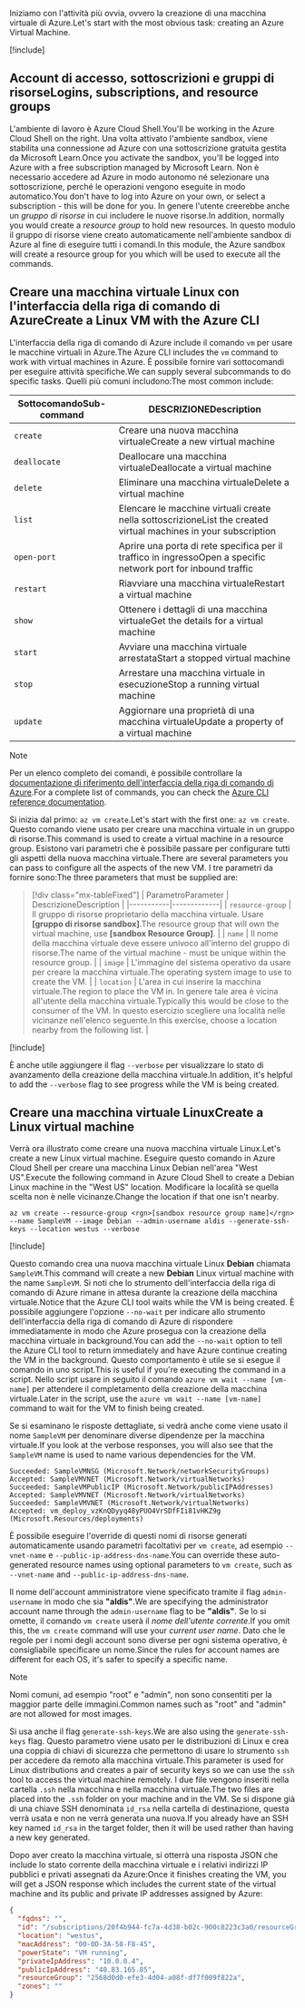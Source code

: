 <span data-ttu-id="49e72-101">Iniziamo con l'attività più ovvia, ovvero la creazione di una macchina virtuale di Azure.</span><span class="sxs-lookup"><span data-stu-id="49e72-101">Let's start with the most obvious task: creating an Azure Virtual Machine.</span></span>

<!-- Activate the sandbox -->
[!include[](../../../includes/azure-sandbox-activate.md)]

## <a name="logins-subscriptions-and-resource-groups"></a><span data-ttu-id="49e72-102">Account di accesso, sottoscrizioni e gruppi di risorse</span><span class="sxs-lookup"><span data-stu-id="49e72-102">Logins, subscriptions, and resource groups</span></span>

<span data-ttu-id="49e72-103">L'ambiente di lavoro è Azure Cloud Shell.</span><span class="sxs-lookup"><span data-stu-id="49e72-103">You'll be working in the Azure Cloud Shell on the right.</span></span> <span data-ttu-id="49e72-104">Una volta attivato l'ambiente sandbox, viene stabilita una connessione ad Azure con una sottoscrizione gratuita gestita da Microsoft Learn.</span><span class="sxs-lookup"><span data-stu-id="49e72-104">Once you activate the sandbox, you'll be logged into Azure with a free subscription managed by Microsoft Learn.</span></span> <span data-ttu-id="49e72-105">Non è necessario accedere ad Azure in modo autonomo né selezionare una sottoscrizione, perché le operazioni vengono eseguite in modo automatico.</span><span class="sxs-lookup"><span data-stu-id="49e72-105">You don't have to log into Azure on your own, or select a subscription - this will be done for you.</span></span> <span data-ttu-id="49e72-106">In genere l'utente creerebbe anche un _gruppo di risorse_ in cui includere le nuove risorse.</span><span class="sxs-lookup"><span data-stu-id="49e72-106">In addition, normally you would create a _resource group_ to hold new resources.</span></span> <span data-ttu-id="49e72-107">In questo modulo il gruppo di risorse viene creato automaticamente nell'ambiente sandbox di Azure al fine di eseguire tutti i comandi.</span><span class="sxs-lookup"><span data-stu-id="49e72-107">In this module, the Azure sandbox will create a resource group for you which will be used to execute all the commands.</span></span>

## <a name="create-a-linux-vm-with-the-azure-cli"></a><span data-ttu-id="49e72-108">Creare una macchina virtuale Linux con l'interfaccia della riga di comando di Azure</span><span class="sxs-lookup"><span data-stu-id="49e72-108">Create a Linux VM with the Azure CLI</span></span>

<span data-ttu-id="49e72-109">L'interfaccia della riga di comando di Azure include il comando `vm` per usare le macchine virtuali in Azure.</span><span class="sxs-lookup"><span data-stu-id="49e72-109">The Azure CLI includes the `vm` command to work with virtual machines in Azure.</span></span> <span data-ttu-id="49e72-110">È possibile fornire vari sottocomandi per eseguire attività specifiche.</span><span class="sxs-lookup"><span data-stu-id="49e72-110">We can supply several subcommands to do specific tasks.</span></span> <span data-ttu-id="49e72-111">Quelli più comuni includono:</span><span class="sxs-lookup"><span data-stu-id="49e72-111">The most common include:</span></span>

| <span data-ttu-id="49e72-112">Sottocomando</span><span class="sxs-lookup"><span data-stu-id="49e72-112">Sub-command</span></span> | <span data-ttu-id="49e72-113">DESCRIZIONE</span><span class="sxs-lookup"><span data-stu-id="49e72-113">Description</span></span> |
|-------------|-------------|
| `create`    | <span data-ttu-id="49e72-114">Creare una nuova macchina virtuale</span><span class="sxs-lookup"><span data-stu-id="49e72-114">Create a new virtual machine</span></span> |
| `deallocate` | <span data-ttu-id="49e72-115">Deallocare una macchina virtuale</span><span class="sxs-lookup"><span data-stu-id="49e72-115">Deallocate a virtual machine</span></span> |
| `delete` | <span data-ttu-id="49e72-116">Eliminare una macchina virtuale</span><span class="sxs-lookup"><span data-stu-id="49e72-116">Delete a virtual machine</span></span> |
| `list` | <span data-ttu-id="49e72-117">Elencare le macchine virtuali create nella sottoscrizione</span><span class="sxs-lookup"><span data-stu-id="49e72-117">List the created virtual machines in your subscription</span></span> |
| `open-port` | <span data-ttu-id="49e72-118">Aprire una porta di rete specifica per il traffico in ingresso</span><span class="sxs-lookup"><span data-stu-id="49e72-118">Open a specific network port for inbound traffic</span></span> |
| `restart` | <span data-ttu-id="49e72-119">Riavviare una macchina virtuale</span><span class="sxs-lookup"><span data-stu-id="49e72-119">Restart a virtual machine</span></span> |
| `show` | <span data-ttu-id="49e72-120">Ottenere i dettagli di una macchina virtuale</span><span class="sxs-lookup"><span data-stu-id="49e72-120">Get the details for a virtual machine</span></span> |
| `start` | <span data-ttu-id="49e72-121">Avviare una macchina virtuale arrestata</span><span class="sxs-lookup"><span data-stu-id="49e72-121">Start a stopped virtual machine</span></span> |
| `stop` | <span data-ttu-id="49e72-122">Arrestare una macchina virtuale in esecuzione</span><span class="sxs-lookup"><span data-stu-id="49e72-122">Stop a running virtual machine</span></span> |
| `update` | <span data-ttu-id="49e72-123">Aggiornare una proprietà di una macchina virtuale</span><span class="sxs-lookup"><span data-stu-id="49e72-123">Update a property of a virtual machine</span></span> |

> [!NOTE]
> <span data-ttu-id="49e72-124">Per un elenco completo dei comandi, è possibile controllare la [documentazione di riferimento dell'interfaccia della riga di comando di Azure](https://docs.microsoft.com/cli/azure/reference-index?view=azure-cli-latest).</span><span class="sxs-lookup"><span data-stu-id="49e72-124">For a complete list of commands, you can check the [Azure CLI reference documentation](https://docs.microsoft.com/cli/azure/reference-index?view=azure-cli-latest).</span></span>

<span data-ttu-id="49e72-125">Si inizia dal primo: `az vm create`.</span><span class="sxs-lookup"><span data-stu-id="49e72-125">Let's start with the first one: `az vm create`.</span></span> <span data-ttu-id="49e72-126">Questo comando viene usato per creare una macchina virtuale in un gruppo di risorse.</span><span class="sxs-lookup"><span data-stu-id="49e72-126">This command is used to create a virtual machine in a resource group.</span></span> <span data-ttu-id="49e72-127">Esistono vari parametri che è possibile passare per configurare tutti gli aspetti della nuova macchina virtuale.</span><span class="sxs-lookup"><span data-stu-id="49e72-127">There are several parameters you can pass to configure all the aspects of the new VM.</span></span> <span data-ttu-id="49e72-128">I tre parametri da fornire sono:</span><span class="sxs-lookup"><span data-stu-id="49e72-128">The three parameters that must be supplied are:</span></span>

> [!div class="mx-tableFixed"]
> | <span data-ttu-id="49e72-129">Parametro</span><span class="sxs-lookup"><span data-stu-id="49e72-129">Parameter</span></span> | <span data-ttu-id="49e72-130">Descrizione</span><span class="sxs-lookup"><span data-stu-id="49e72-130">Description</span></span> |
> |-----------|-------------|
> | `resource-group` | <span data-ttu-id="49e72-131">Il gruppo di risorse proprietario della macchina virtuale. Usare **<rgn>[gruppo di risorse sandbox]</rgn>**.</span><span class="sxs-lookup"><span data-stu-id="49e72-131">The resource group that will own the virtual machine, use **<rgn>[sandbox Resource Group]</rgn>**.</span></span> |
> | `name` | <span data-ttu-id="49e72-132">Il nome della macchina virtuale deve essere univoco all'interno del gruppo di risorse.</span><span class="sxs-lookup"><span data-stu-id="49e72-132">The name of the virtual machine - must be unique within the resource group.</span></span> |
> | `image` | <span data-ttu-id="49e72-133">L'immagine del sistema operativo da usare per creare la macchina virtuale.</span><span class="sxs-lookup"><span data-stu-id="49e72-133">The operating system image to use to create the VM.</span></span> |
> | `location` | <span data-ttu-id="49e72-134">L'area in cui inserire la macchina virtuale.</span><span class="sxs-lookup"><span data-stu-id="49e72-134">The region to place the VM in.</span></span> <span data-ttu-id="49e72-135">In genere tale area è vicina all'utente della macchina virtuale.</span><span class="sxs-lookup"><span data-stu-id="49e72-135">Typically this would be close to the consumer of the VM.</span></span> <span data-ttu-id="49e72-136">In questo esercizio scegliere una località nelle vicinanze nell'elenco seguente.</span><span class="sxs-lookup"><span data-stu-id="49e72-136">In this exercise, choose a location nearby from the following list.</span></span> |

<!-- Resource selection -->
[!include[](../../../includes/azure-sandbox-regions-first-mention-note.md)]

<span data-ttu-id="49e72-137">È anche utile aggiungere il flag `--verbose` per visualizzare lo stato di avanzamento della creazione della macchina virtuale.</span><span class="sxs-lookup"><span data-stu-id="49e72-137">In addition, it's helpful to add the `--verbose` flag to see progress while the VM is being created.</span></span> 

## <a name="create-a-linux-virtual-machine"></a><span data-ttu-id="49e72-138">Creare una macchina virtuale Linux</span><span class="sxs-lookup"><span data-stu-id="49e72-138">Create a Linux virtual machine</span></span>

<span data-ttu-id="49e72-139">Verrà ora illustrato come creare una nuova macchina virtuale Linux.</span><span class="sxs-lookup"><span data-stu-id="49e72-139">Let's create a new Linux virtual machine.</span></span> <span data-ttu-id="49e72-140">Eseguire questo comando in Azure Cloud Shell per creare una macchina Linux Debian nell'area "West US".</span><span class="sxs-lookup"><span data-stu-id="49e72-140">Execute the following command in Azure Cloud Shell to create a Debian Linux machine in the "West US" location.</span></span> <span data-ttu-id="49e72-141">Modificare la località se quella scelta non è nelle vicinanze.</span><span class="sxs-lookup"><span data-stu-id="49e72-141">Change the location if that one isn't nearby.</span></span>

```azurecli
az vm create --resource-group <rgn>[sandbox resource group name]</rgn> --name SampleVM --image Debian --admin-username aldis --generate-ssh-keys --location westus --verbose 
```

[!include[](../../../includes/azure-cloudshell-copy-paste-tip.md)]


<span data-ttu-id="49e72-142">Questo comando crea una nuova macchina virtuale Linux **Debian** chiamata `SampleVM`.</span><span class="sxs-lookup"><span data-stu-id="49e72-142">This command will create a new **Debian** Linux virtual machine with the name `SampleVM`.</span></span> <span data-ttu-id="49e72-143">Si noti che lo strumento dell'interfaccia della riga di comando di Azure rimane in attesa durante la creazione della macchina virtuale.</span><span class="sxs-lookup"><span data-stu-id="49e72-143">Notice that the Azure CLI tool waits while the VM is being created.</span></span> <span data-ttu-id="49e72-144">È possibile aggiungere l'opzione `--no-wait` per indicare allo strumento dell'interfaccia della riga di comando di Azure di rispondere immediatamente in modo che Azure prosegua con la creazione della macchina virtuale in background.</span><span class="sxs-lookup"><span data-stu-id="49e72-144">You can add the `--no-wait` option to tell the Azure CLI tool to return immediately and have Azure continue creating the VM in the background.</span></span> <span data-ttu-id="49e72-145">Questo comportamento è utile se si esegue il comando in uno script.</span><span class="sxs-lookup"><span data-stu-id="49e72-145">This is useful if you're executing the command in a script.</span></span> <span data-ttu-id="49e72-146">Nello script usare in seguito il comando `azure vm wait --name [vm-name]` per attendere il completamento della creazione della macchina virtuale.</span><span class="sxs-lookup"><span data-stu-id="49e72-146">Later in the script, use the `azure vm wait --name [vm-name]` command to wait for the VM to finish being created.</span></span>

<span data-ttu-id="49e72-147">Se si esaminano le risposte dettagliate, si vedrà anche come viene usato il nome `SampleVM` per denominare diverse dipendenze per la macchina virtuale.</span><span class="sxs-lookup"><span data-stu-id="49e72-147">If you look at the verbose responses, you will also see that the `SampleVM` name is used to name various dependencies for the VM.</span></span>

```output
Succeeded: SampleVMNSG (Microsoft.Network/networkSecurityGroups)
Accepted: SampleVMVNET (Microsoft.Network/virtualNetworks)
Succeeded: SampleVMPublicIP (Microsoft.Network/publicIPAddresses)
Accepted: SampleVMVNET (Microsoft.Network/virtualNetworks)
Succeeded: SampleVMVNET (Microsoft.Network/virtualNetworks)
Accepted: vm_deploy_vzKnQDyyq48yPUO4VrSDfFIi81vHKZ9g (Microsoft.Resources/deployments)
```

<span data-ttu-id="49e72-148">È possibile eseguire l'override di questi nomi di risorse generati automaticamente usando parametri facoltativi per `vm create`, ad esempio `--vnet-name` e `--public-ip-address-dns-name`.</span><span class="sxs-lookup"><span data-stu-id="49e72-148">You can override these auto-generated resource names using optional parameters to `vm create`, such as `--vnet-name` and `--public-ip-address-dns-name`.</span></span>

<span data-ttu-id="49e72-149">Il nome dell'account amministratore viene specificato tramite il flag `admin-username` in modo che sia **"aldis"**.</span><span class="sxs-lookup"><span data-stu-id="49e72-149">We are specifying the administrator account name through the `admin-username` flag to be **"aldis"**.</span></span> <span data-ttu-id="49e72-150">Se lo si omette, il comando `vm create` userà il _nome dell'utente corrente_.</span><span class="sxs-lookup"><span data-stu-id="49e72-150">If you omit this, the `vm create` command will use your _current user name_.</span></span> <span data-ttu-id="49e72-151">Dato che le regole per i nomi degli account sono diverse per ogni sistema operativo, è consigliabile specificare un nome.</span><span class="sxs-lookup"><span data-stu-id="49e72-151">Since the rules for account names are different for each OS, it's safer to specify a specific name.</span></span> 

> [!NOTE]
> <span data-ttu-id="49e72-152">Nomi comuni, ad esempio "root" e "admin", non sono consentiti per la maggior parte delle immagini.</span><span class="sxs-lookup"><span data-stu-id="49e72-152">Common names such as "root" and "admin" are not allowed for most images.</span></span>

<span data-ttu-id="49e72-153">Si usa anche il flag `generate-ssh-keys`.</span><span class="sxs-lookup"><span data-stu-id="49e72-153">We are also using the `generate-ssh-keys` flag.</span></span> <span data-ttu-id="49e72-154">Questo parametro viene usato per le distribuzioni di Linux e crea una coppia di chiavi di sicurezza che permettono di usare lo strumento `ssh` per accedere da remoto alla macchina virtuale.</span><span class="sxs-lookup"><span data-stu-id="49e72-154">This parameter is used for Linux distributions and creates a pair of security keys so we can use the `ssh` tool to access the virtual machine remotely.</span></span> <span data-ttu-id="49e72-155">I due file vengono inseriti nella cartella `.ssh` nella macchina e nella macchina virtuale.</span><span class="sxs-lookup"><span data-stu-id="49e72-155">The two files are placed into the `.ssh` folder on your machine and in the VM.</span></span> <span data-ttu-id="49e72-156">Se si dispone già di una chiave SSH denominata `id_rsa` nella cartella di destinazione, questa verrà usata e non ne verrà generata una nuova.</span><span class="sxs-lookup"><span data-stu-id="49e72-156">If you already have an SSH key named `id_rsa` in the target folder, then it will be used rather than having a new key generated.</span></span>

<span data-ttu-id="49e72-157">Dopo aver creato la macchina virtuale, si otterrà una risposta JSON che include lo stato corrente della macchina virtuale e i relativi indirizzi IP pubblici e privati assegnati da Azure:</span><span class="sxs-lookup"><span data-stu-id="49e72-157">Once it finishes creating the VM, you will get a JSON response which includes the current state of the virtual machine and its public and private IP addresses assigned by Azure:</span></span>

```json
{
  "fqdns": "",
  "id": "/subscriptions/20f4b944-fc7a-4d38-b02c-900c8223c3a0/resourceGroups/2568d0d0-efe3-4d04-a08f-df7f009f822a/providers/Microsoft.Compute/virtualMachines/SampleVM",
  "location": "westus",
  "macAddress": "00-0D-3A-58-F8-45",
  "powerState": "VM running",
  "privateIpAddress": "10.0.0.4",
  "publicIpAddress": "40.83.165.85",
  "resourceGroup": "2568d0d0-efe3-4d04-a08f-df7f009f822a",
  "zones": ""
}
```
